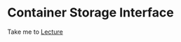 # Container Storage Interface

  Take me to [Lecture](https://kodekloud.com/courses/certified-kubernetes-administrator-with-practice-tests/lectures/13350453)